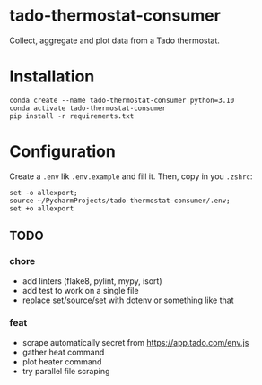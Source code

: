 # tado-thermostat-consumer
Collect, aggregate and plot data from a Tado thermostat.

# Installation
```
conda create --name tado-thermostat-consumer python=3.10
conda activate tado-thermostat-consumer
pip install -r requirements.txt
```

# Configuration
Create a `.env` lik `.env.example` and fill it.
Then, copy in you `.zshrc`:
```
set -o allexport; 
source ~/PycharmProjects/tado-thermostat-consumer/.env;
set +o allexport
```


## TODO

### chore
- add linters (flake8, pylint, mypy, isort)
- add test to work on a single file
- replace set/source/set with dotenv or something like that
 
### feat
- scrape automatically secret from https://app.tado.com/env.js
- gather heat command
- plot heater command
- try parallel file scraping
